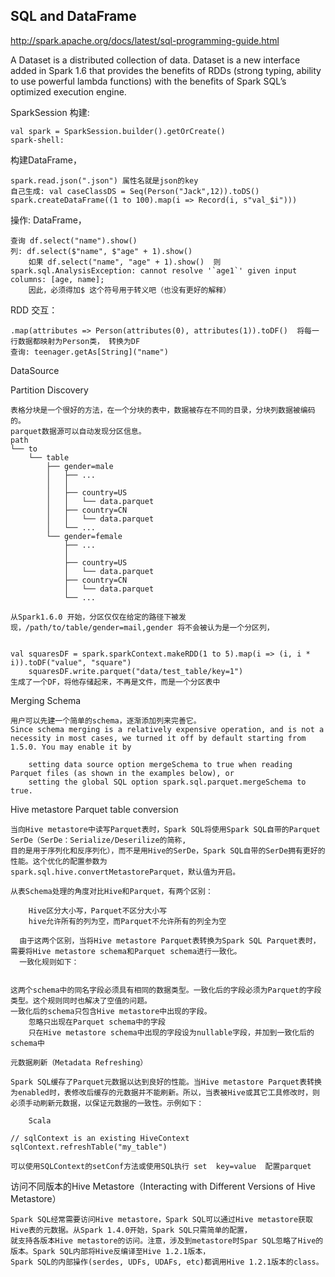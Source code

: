 ## SQL and DataFrame
http://spark.apache.org/docs/latest/sql-programming-guide.html

A Dataset is a distributed collection of data. Dataset is a new interface added in Spark 1.6 that provides the benefits of RDDs (strong typing, ability to use powerful lambda functions) with the benefits of Spark SQL’s optimized execution engine.

SparkSession 构建:
    
    val spark = SparkSession.builder().getOrCreate()
    spark-shell: 

构建DataFrame，

    spark.read.json(".json") 属性名就是json的key
    自己生成: val caseClassDS = Seq(Person("Jack",12)).toDS() 
    spark.createDataFrame((1 to 100).map(i => Record(i, s"val_$i")))

操作: DataFrame， 

    查询 df.select("name").show()
    列: df.select($"name", $"age" + 1).show() 
        如果 df.select("name", "age" + 1).show()  则spark.sql.AnalysisException: cannot resolve '`age1`' given input columns: [age, name]; 
        因此，必须得加$ 这个符号用于转义吧（也没有更好的解释）

RDD 交互：
    
    .map(attributes => Person(attributes(0), attributes(1)).toDF()  将每一行数据都映射为Person类， 转换为DF
    查询: teenager.getAs[String]("name")
    
DataSource

    
Partition Discovery

    表格分块是一个很好的方法，在一个分块的表中，数据被存在不同的目录，分块列数据被编码的。
    parquet数据源可以自动发现分区信息。
    path
    └── to
        └── table
            ├── gender=male
            │   ├── ...
            │   │
            │   ├── country=US
            │   │   └── data.parquet
            │   ├── country=CN
            │   │   └── data.parquet
            │   └── ...
            └── gender=female
                ├── ...
                │
                ├── country=US
                │   └── data.parquet
                ├── country=CN
                │   └── data.parquet
                └── ...
    
    从Spark1.6.0 开始，分区仅仅在给定的路径下被发现，/path/to/table/gender=mail,gender 将不会被认为是一个分区列，
    
    
    val squaresDF = spark.sparkContext.makeRDD(1 to 5).map(i => (i, i * i)).toDF("value", "square")
        squaresDF.write.parquet("data/test_table/key=1")
    生成了一个DF，将他存储起来，不再是文件，而是一个分区表中
    
Merging Schema

    用户可以先建一个简单的schema，逐渐添加列来完善它。
    Since schema merging is a relatively expensive operation, and is not a necessity in most cases, we turned it off by default starting from 1.5.0. You may enable it by
    
        setting data source option mergeSchema to true when reading Parquet files (as shown in the examples below), or
        setting the global SQL option spark.sql.parquet.mergeSchema to true.


Hive metastore Parquet table conversion

    当向Hive metastore中读写Parquet表时，Spark SQL将使用Spark SQL自带的Parquet SerDe（SerDe：Serialize/Deserilize的简称,
    目的是用于序列化和反序列化），而不是用Hive的SerDe，Spark SQL自带的SerDe拥有更好的性能。这个优化的配置参数为
    spark.sql.hive.convertMetastoreParquet，默认值为开启。
    
    从表Schema处理的角度对比Hive和Parquet，有两个区别：
    
        Hive区分大小写，Parquet不区分大小写
        hive允许所有的列为空，而Parquet不允许所有的列全为空

      由于这两个区别，当将Hive metastore Parquet表转换为Spark SQL Parquet表时，需要将Hive metastore schema和Parquet schema进行一致化。
      一致化规则如下：
        
        
    这两个schema中的同名字段必须具有相同的数据类型。一致化后的字段必须为Parquet的字段类型。这个规则同时也解决了空值的问题。
    一致化后的schema只包含Hive metastore中出现的字段。
        忽略只出现在Parquet schema中的字段
        只在Hive metastore schema中出现的字段设为nullable字段，并加到一致化后的schema中

    元数据刷新（Metadata Refreshing）
    
    Spark SQL缓存了Parquet元数据以达到良好的性能。当Hive metastore Parquet表转换为enabled时，表修改后缓存的元数据并不能刷新。所以，当表被Hive或其它工具修改时，则必须手动刷新元数据，以保证元数据的一致性。示例如下：
    
        Scala
    
    // sqlContext is an existing HiveContext
    sqlContext.refreshTable("my_table")
    
    可以使用SQLContext的setConf方法或使用SQL执行 set  key=value  配置parquet
    

访问不同版本的Hive Metastore（Interacting with Different Versions of Hive Metastore）

    Spark SQL经常需要访问Hive metastore，Spark SQL可以通过Hive metastore获取Hive表的元数据。从Spark 1.4.0开始，Spark SQL只需简单的配置，
    就支持各版本Hive metastore的访问。注意，涉及到metastore时Spar SQL忽略了Hive的版本。Spark SQL内部将Hive反编译至Hive 1.2.1版本，
    Spark SQL的内部操作(serdes, UDFs, UDAFs, etc)都调用Hive 1.2.1版本的class。
